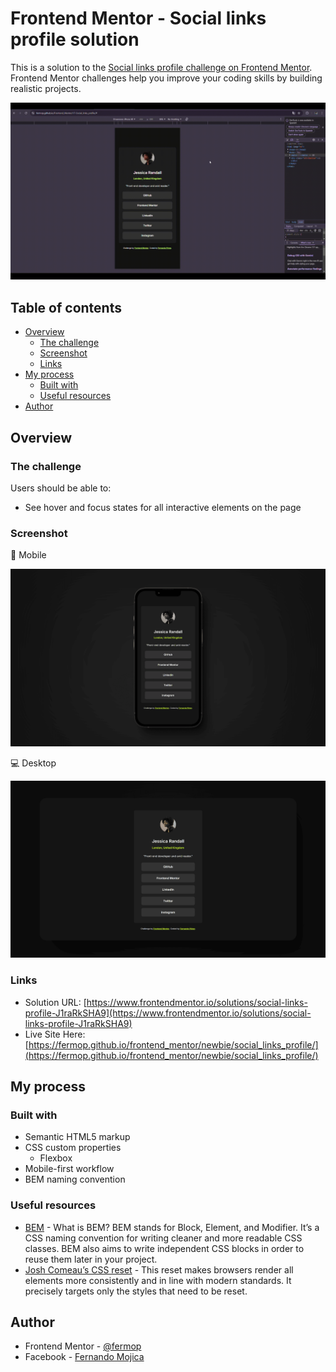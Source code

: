 # Frontend Mentor - Social links profile solution

This is a solution to the [Social links profile challenge on Frontend Mentor](https://www.frontendmentor.io/challenges/social-links-profile-UG32l9m6dQ). Frontend Mentor challenges help you improve your coding skills by building realistic projects. 

![Sample GIF](https://github.com/fermop/frontend_mentor-assets/blob/main/newbie/social_links_profile/sample.gif?raw=true)

## Table of contents

- [Overview](#overview)
  - [The challenge](#the-challenge)
  - [Screenshot](#screenshot)
  - [Links](#links)
- [My process](#my-process)
  - [Built with](#built-with)
  - [Useful resources](#useful-resources)
- [Author](#author)

## Overview

### The challenge

Users should be able to:

- See hover and focus states for all interactive elements on the page

### Screenshot

📱 Mobile

![Mobile](https://github.com/fermop/frontend_mentor-assets/blob/main/newbie/social_links_profile/mobile.png?raw=true)

💻 Desktop

![Desktop](https://github.com/fermop/frontend_mentor-assets/blob/main/newbie/social_links_profile/desktop.png?raw=true)

### Links

- Solution URL: [https://www.frontendmentor.io/solutions/social-links-profile-J1raRkSHA9](https://www.frontendmentor.io/solutions/social-links-profile-J1raRkSHA9)
- Live Site Here: [https://fermop.github.io/frontend_mentor/newbie/social_links_profile/](https://fermop.github.io/frontend_mentor/newbie/social_links_profile/)

## My process

### Built with

- Semantic HTML5 markup
- CSS custom properties
  - Flexbox
- Mobile-first workflow
- BEM naming convention

### Useful resources

- [BEM](https://9elements.com/bem-cheat-sheet/) - What is BEM? BEM stands for Block, Element, and Modifier. It’s a CSS naming convention for writing cleaner and more readable CSS classes. BEM also aims to write independent CSS blocks in order to reuse them later in your project.
- [Josh Comeau’s CSS reset](https://www.joshwcomeau.com/css/custom-css-reset/) - This reset makes browsers render all elements more consistently and in line with modern standards. It precisely targets only the styles that need to be reset.

## Author

- Frontend Mentor - [@fermop](https://www.frontendmentor.io/profile/fermop)
- Facebook - [Fernando Mojica](https://www.facebook.com/fernando.mojica.758737/)